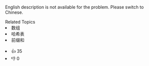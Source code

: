 <p>English description is not available for the problem. Please switch to Chinese.</p>
<div><div>Related Topics</div><div><li>数组</li><li>哈希表</li><li>前缀和</li></div></div><br><div><li>👍 35</li><li>👎 0</li></div>